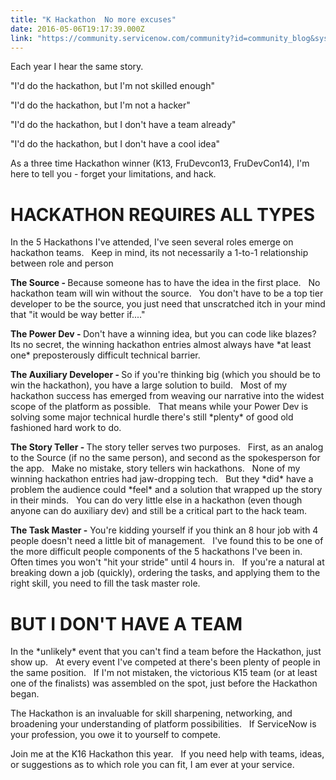 ```yaml
---
title: "K Hackathon  No more excuses"
date: 2016-05-06T19:17:39.000Z
link: "https://community.servicenow.com/community?id=community_blog&sys_id=ac8de269dbd0dbc01dcaf3231f961990"
---
```

<p>Each year I hear the same story.</p><p>"I'd do the hackathon, but I'm not skilled enough"</p><p>"I'd do the hackathon, but I'm not a hacker"</p><p>"I'd do the hackathon, but I don't have a team already"</p><p>"I'd do the hackathon, but I don't have a cool idea"</p><p></p><p>As a three time Hackathon winner (K13, FruDevcon13, FruDevCon14), I'm here to tell you - forget your limitations, and hack.</p><p></p><h1><strong>HACKATHON REQUIRES ALL TYPES</strong></h1><p>In the 5 Hackathons I've attended, I've seen several roles emerge on hackathon teams.   Keep in mind, its not necessarily a 1-to-1 relationship between role and person</p><p></p><p><strong>The Source - </strong>Because someone has to have the idea in the first place.   No hackathon team will win without the source.   You don't have to be a top tier developer to be the source, you just need that unscratched itch in your mind that "it would be way better if...."</p><p></p><p><strong>The Power Dev - </strong>Don't have a winning idea, but you can code like blazes?   Its no secret, the winning hackathon entries almost always have *at least one* preposterously difficult technical barrier.   </p><p></p><p><strong>The Auxiliary Developer - </strong>So if you're thinking big (which you should be to win the hackathon), you have a large solution to build.   Most of my hackathon success has emerged from weaving our narrative into the widest scope of the platform as possible.   That means while your Power Dev is solving some major technical hurdle there's still *plenty* of good old fashioned hard work to do.</p><p></p><p><strong>The Story Teller - </strong>The story teller serves two purposes.   First, as an analog to the Source (if no the same person), and second as the spokesperson for the app.   Make no mistake, story tellers win hackathons.   None of my winning hackathon entries had jaw-dropping tech.   But they *did* have a problem the audience could *feel* and a solution that wrapped up the story in their minds.   You can do very little else in a hackathon (even though anyone can do auxiliary dev) and still be a critical part to the hack team.</p><p></p><p><strong>The Task Master -</strong> You're kidding yourself if you think an 8 hour job with 4 people doesn't need a little bit of management.   I've found this to be one of the more difficult people components of the 5 hackathons I've been in.   Often times you won't "hit your stride" until 4 hours in.   If you're a natural at breaking down a job (quickly), ordering the tasks, and applying them to the right skill, you need to fill the task master role.   </p><p></p><h1>BUT I DON'T HAVE A TEAM</h1><p>In the *unlikely* event that you can't find a team before the Hackathon, just show up.   At every event I've competed at there's been plenty of people in the same position.   If I'm not mistaken, the victorious K15 team (or at least one of the finalists) was assembled on the spot, just before the Hackathon began.</p><p></p><p></p><p></p><p>The Hackathon is an invaluable for skill sharpening, networking, and broadening your understanding of platform possibilities.   If ServiceNow is your profession, you owe it to yourself to compete.   </p><p></p><p>Join me at the K16 Hackathon this year.   If you need help with teams, ideas, or suggestions as to which role you can fit, I am ever at your service.</p>